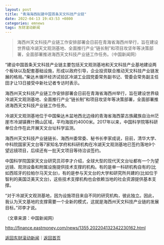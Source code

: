 ```yaml
---
layout: post
title: "青海海西拟建中国首条天文科技产业链"
date: 2022-04-13 19:43:53 +0800
categories: emnews
tags: 东财滚动新闻
---
```

> 海西州天文科技产业链工作安排部署会日前在青海省海西州举行，旨在建设世界级冷湖天文观测基地、全面推行产业“链长制”和项目攻坚年等决策部署，全面部署推进海西天文科技产业链工作任务。（中国新闻网）

<p>“建设中国首条天文科技产业链主要包括天文观测基地和天文科技产业基地建设两个板块以及配套基础设施，形成以政府引导，企业投资联合推动天文科技产业链发展的格局。”柴达木循环经济试验区冷湖工业园党委常务副书记、管委会常务副主任田才让13日接受中新社记者专访时表示。</p>
 <p>海西州天文科技产业链工作安排部署会日前在青海省海西州举行，旨在建设世界级冷湖天文观测基地、全面推行产业“链长制”和项目攻坚年等决策部署，全面部署推进海西天文科技产业链工作任务。</p>
 <p>冷湖天文观测基地位于中国柴达木盆地西北边缘的青海省海西蒙古族藏族自治州茫崖市冷湖镇赛什腾山区域，平均海拔约4000米。2017年以来，中国科学院等科研单位合作在此开展天文台址科学监测。</p>
 <p>海西州天文科技产业链链长、海西州委常委、秘书长李家成说，目前，清华大学、中科院国家天文台等7家知名学府和科研机构在冷湖天文观测基地已签约落地9个望远镜项目，后续还有一批天文项目等待洽谈签约。</p>
 <p>中国科学院国家天文台研究员邓李才介绍，全球大型的现代天文台址都有一个为望远镜、观测设备和附属设施提供技术支撑的机构。有的是单一科研机构自有的(比如西班牙的拉帕尔马天文台)，有的是参与天文台的大学和研究所共建的(比如位于智利的美国泛美天文台)，这些技术支撑机构也会依赖当地的社会资源提供基本支撑。</p>
 <p>“对于冷湖天文观测基地，因为设施项目来自不同的研究机构，彼此独立。因此，我认为天文基地的支撑需要一个全新的模式，这就是海西州天文科技产业链的发展目标。”邓李才说。</p><p class="em_media">（文章来源：中国新闻网）</p>

<http://finance.eastmoney.com/news/1355,202204132342230162.html>

[返回东财滚动新闻](//finews.withounder.com/emnews/)｜[返回首页](//finews.withounder.com/)